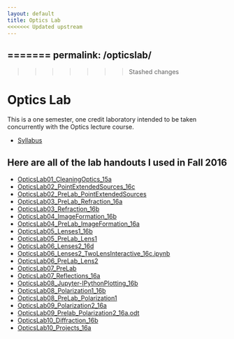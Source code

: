 ```yaml
---
layout: default
title: Optics Lab
<<<<<<< Updated upstream
---
```


=======
permalink: /opticslab/
---
>>>>>>> Stashed changes
# Optics Lab
This is a one semester, one credit laboratory intended to be taken concurrently with the Optics lecture course.
* [Syllabus](Files/OpticsLabSyllabus16a.pdf)

## Here are all of the lab handouts I used in Fall 2016

* [OpticsLab01_CleaningOptics_15a](Files/OpticsLab01_CleaningOptics_15a.pdf)
* [OpticsLab02_PointExtendedSources_16c](Files/OpticsLab02_PointExtendedSources_16c.pdf)
* [OpticsLab02_PreLab_PointExtendedSources](Files/OpticsLab02_PreLab_PointExtendedSources.pdf)
* [OpticsLab03_PreLab_Refraction_16a](Files/OpticsLab03_PreLab_Refraction_16a.pdf)
* [OpticsLab03_Refraction_16b](Files/OpticsLab03_Refraction_16b.pdf)
* [OpticsLab04_ImageFormation_16b](Files/OpticsLab04_ImageFormation_16b.pdf)
* [OpticsLab04_PreLab_ImageFormation_16a](Files/OpticsLab04_PreLab_ImageFormation_16a.pdf)
* [OpticsLab05_Lenses1_16b](Files/OpticsLab05_Lenses1_16b.pdf)
* [OpticsLab05_PreLab_Lens1](Files/OpticsLab05_PreLab_Lens1.pdf)
* [OpticsLab06_Lenses2_16d](Files/OpticsLab06_Lenses2_16d.pdf)
* [OpticsLab06_Lenses2_TwoLensInteractive_16c.ipynb](Files/OpticsLab06_Lenses2_TwoLensInteractive_16c.ipynb)
* [OpticsLab06_PreLab_Lens2](Files/OpticsLab06_PreLab_Lens2.pdf)
* [OpticsLab07_PreLab](Files/OpticsLab07_PreLab.pdf)
* [OpticsLab07_Reflections_16a](Files/OpticsLab07_Reflections_16a.pdf)
* [OpticsLab08_Jupyter-IPythonPlotting_16b](Files/OpticsLab08_Jupyter-IPythonPlotting_16b.pdf)
* [OpticsLab08_Polarization1_16b](Files/OpticsLab08_Polarization1_16b.pdf)
* [OpticsLab08_PreLab_Polarization1](Files/OpticsLab08_PreLab_Polarization1.pdf)
* [OpticsLab09_Polarization2_16a](Files/OpticsLab09_Polarization2_16a.pdf)
* [OpticsLab09_Prelab_Polarization2_16a.odt](Files/OpticsLab09_Prelab_Polarization2_16a.odt)
* [OpticsLab10_Diffraction_16b](Files/OpticsLab10_Diffraction_16b.pdf)
* [OpticsLab10_Projects_16a](Files/OpticsLab10_Projects_16a.pdf)
